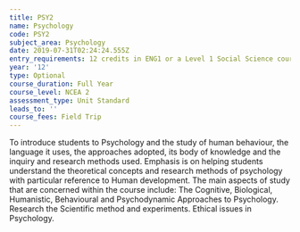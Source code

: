 ```yaml
---
title: PSY2
name: Psychology
code: PSY2
subject_area: Psychology
date: 2019-07-31T02:24:24.555Z
entry_requirements: 12 credits in ENG1 or a Level 1 Social Science course or HOF/TIC approval
year: '12'
type: Optional
course_duration: Full Year
course_level: NCEA 2
assessment_type: Unit Standard
leads_to: ''
course_fees: Field Trip
---
```

To introduce students to Psychology and the study of human behaviour, the language it uses, the approaches adopted, its body of knowledge and the inquiry and research methods used. Emphasis is on helping students understand the theoretical concepts and research methods of psychology with particular reference to Human development. The main aspects of study that are concerned within the course include: The Cognitive, Biological, Humanistic, Behavioural and Psychodynamic Approaches to Psychology. Research the Scientific method and experiments. Ethical issues in Psychology.
